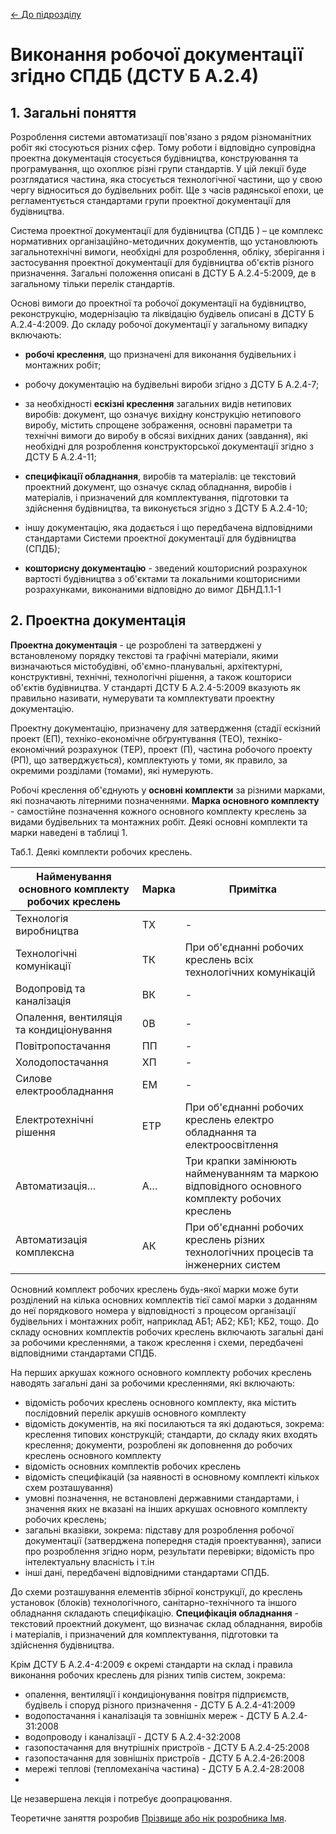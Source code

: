 [<- До підрозділу](README.md)

# Виконання робочої документації згідно СПДБ (ДСТУ Б А.2.4)

## 1. Загальні поняття

Розроблення системи автоматизації пов'язано з рядом різноманітних робіт які стосуються різних сфер. Тому роботи і відповідно супровідна проектна документація стосується будівництва, конструювання та програмування, що охоплює різні групи стандартів. У цій лекції буде розглядатися частина, яка стосується технологічної частини, що у свою чергу відноситься до будівельних робіт. Ще з часів радянської епохи, це регламентується стандартами групи проектної документації для будівництва.      

Система проектної документації для будівництва (СПДБ ) – це комплекс нормативних організаційно-методичних документів, що установлюють загальнотехнічні вимоги, необхідні для розроблення, обліку, зберігання і застосування проектної документації для будівництва об'єктів різного призначення. Загальні положення описані в ДСТУ Б А.2.4-5:2009, де в загальному тільки перелік стандартів.

Основі вимоги до проектної та робочої документації на будівництво, реконструкцію, модернізацію та ліквідацію будівель описані в ДСТУ Б А.2.4-4:2009. До складу робочої документації у загальному випадку включають:

- **робочі креслення**, що призначені для виконання будівельних і монтажних робіт;

- робочу документацію на будівельні вироби згідно з ДСТУ Б А.2.4-7;

- за необхідності **ескізні креслення** загальних видів нетипових виробів: документ, що означує вихідну конструкцію нетипового виробу, містить спрощене зображення, основні параметри та технічні вимоги до виробу в обсязі вихідних даних (завдання), які необхідні для розроблення конструкторської документації згідно з ДСТУ Б А.2.4-11;

- **специфікації обладнання**, виробів та матеріалів: це текстовий проектний документ, що означує склад обладнання, виробів і матеріалів, і при­значений для комплектування, підготовки та здійснення будівництва, та виконується згідно з ДСТУ Б А.2.4-10;

- іншу документацію, яка додається і що передбачена відповідними стандартами Системи проектної документації для будівництва (СПДБ);

- **кошторисну документацію** - зведений кошторисний розрахунок вартості будівництва з об'єктами та локальними кошто­рисними розрахунками, виконаними відповідно до вимог ДБНД.1.1-1 

## 2. Проектна документація

**Проектна документація** - це розроблені та затверджені у встановленому порядку текстові та графічні матеріали, якими визначаються містобудівні, об'ємно-планувальні, архітектурні, конструктивні, технічні, технологічні рішення, а також кошториси об'єктів будівництва. У стандарті ДСТУ Б А.2.4-5:2009 вказують як правильно називати, нумерувати та комплектувати проектну документацію. 

Проектну документацію, призначену для затвердження (стадії ескізний проект (ЕП), техніко-економічне обґрунтування (ТЕО), техніко-економічний розрахунок (ТЕР), проект (П), частина робочого проекту (РП), що затверджується), комплектують у томи, як правило, за окремими розділами (томами), які нумерують. 

Робочі креслення об'єднують у **основні комплекти** за різними марками, які позначають літерними позначеннями. **Марка основного комплекту** - самостійне позначення кожного основного комплекту креслень за видами будівельних та монтажних робіт. Деякі основні комплекти та марки наведені в таблиці 1.

Таб.1. Деякі комплекти робочих креслень. 

| **Найменування основного комплекту робочих креслень** | **Марка** | **Примітка**                                                 |
| ----------------------------------------------------- | --------- | ------------------------------------------------------------ |
| Технологія виробництва                                | ТХ        | -                                                            |
| Технологічні комунікації                              | ТК        | При об'єднанні робочих креслень всіх технологічних комунікацій |
| Водопровід та каналізація                             | ВК        | -                                                            |
| Опалення, вентиляція та кондиціонування               | 0В        | -                                                            |
| Повітропостачання                                     | ПП        | -                                                            |
| Холодопостачання                                      | ХП        | -                                                            |
| Силове електрообладнання                              | ЕМ        | -                                                            |
| Електротехнічні рішення                               | ЕТР       | При об'єднанні робочих креслень електро обладнання та електроосвітлення |
| Автоматизація…                                        | А…        | Три крапки замінюють найменуванням та маркою відповідного основного комплекту робочих креслень |
| Автоматизація комплексна                              | АК        | При об'єднанні робочих креслень різних технологічних процесів та інженерних систем |

Основний комплект робочих креслень будь-якої марки може бути розділений на кілька основних комплектів тієї самої марки з доданням до неї порядкового номера у відповідності з процесом організації будівельних і монтажних робіт, наприклад АБ1; АБ2; КБ1; КБ2, тощо. До складу основних комплектів робочих креслень включають загальні дані за робочими кресленнями, а також креслення і схеми, передбачені відповідними стандартами СПДБ.

На перших аркушах кожного основного комплекту робочих креслень наводять загальні дані за робочими кресленнями, які включають:

- відомість робочих креслень основного комплекту, яка містить послідовний перелік аркушів основного комплекту
- відомість документів, на які посилаються та які додаються, зокрема: креслення типових конструкцій; стандарти, до складу яких входять креслення; документи, розроблені як доповнення до робочих креслень основного комплекту
- відомість основних комплектів робочих креслень
- відомість специфікацій (за наявності в основному комплекті кількох схем розташування)
- умовні позначення, не встановлені державними стандартами, і значення яких не вказані на інших аркушах основного комплекту робочих креслень;
- загальні вказівки, зокрема: підставу для розроблення робочої документації (затверджена попередня стадія проекту­вання), записи про розроблення згідно норм, результати перевірки; відомість про інтелектуальну власність і т.ін   
- інші дані, передбачені відповідними стандартами СПДБ.

До схеми розташування елементів збірної конструкції, до креслень установок (блоків) технологічного, санітарно-технічного та іншого обладнання складають специфікацію. **Специфікація обладнання** - текстовий проектний документ, що визначає склад обладнання, виробів і матеріалів, і при­значений для комплектування, підготовки та здійснення будівництва.

Крім ДСТУ Б А.2.4-4:2009 є окремі стандарти на склад і правила виконання робочих креслень для різних типів систем, зокрема:

- опалення, вентиляції і кондиціонування повітря підприємств, будівель і споруд різного призначення - ДСТУ Б А.2.4-41:2009
- водопостачання і каналізація та зовнішніх мереж - ДСТУ Б А.2.4-31:2008
- водопроводу і каналізації - ДСТУ Б А.2.4-32:2008
- газопостачання для внутрішніх пристроїв - ДСТУ Б А.2.4-25:2008
- газопостачання для зовнішніх пристроїв - ДСТУ Б А.2.4-26:2008
- мережі теплові (тепломеханіча частина) - ДСТУ Б А.2.4-28:2008
- 

Це незавершена лекція і потребує доопрацювання.





Теоретичне заняття розробив [Прізвище або нік розробника Імя](https://github.com). 
